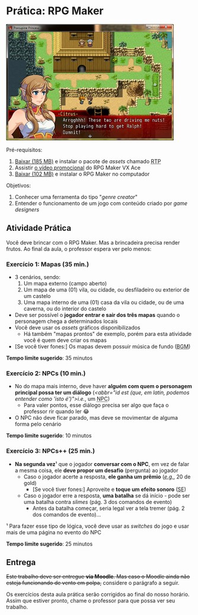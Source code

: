 # Prática: RPG Maker

![](images/rpgmaker-vx-ace.jpg)

Pré-requisitos:
  1. [Baixar (185 MB)][dl-rtp] e instalar o pacote de _assets_ chamado <abbr title="Run Time Package">RTP</abbr>
  1. Assistir [o vídeo promocional][promo] do RPG Maker VX Ace
  1. [Baixar (102 MB)][dl] e instalar o RPG Maker no computador

Objetivos:
  1. Conhecer uma ferramenta do tipo "_genre creator_"
  1. Entender o funcionamento de um jogo com conteúdo criado por _game designers_


## Atividade Prática

Você deve brincar com o RPG Maker. Mas a brincadeira precisa render frutos. Ao final da aula, o professor espera ver pelo menos:

### Exercício 1: Mapas (35 min.)

- 3 cenários, sendo:
  1. Um mapa externo (campo aberto)
  1. Um mapa de uma (01) vila, ou cidade, ou desfiladeiro ou exterior de um castelo
  1. Uma mapa interno de uma (01) casa da vila ou cidade, ou de uma caverna, ou do interior do castelo
- Deve ser possível o **jogador entrar e sair dos três mapas** quando o personagem chega a determinados locais
- Você deve usar os _assets_ gráficos disponibilizados
  - Há também "mapas prontos" de exemplo, porém para esta   atividade você é quem deve criar os mapas
- [Se você tiver fones:] Os mapas devem possuir música de fundo (<abbr title="Background Music">BGM</abbr>)

**Tempo limite sugerido**: 35 minutos

### Exercício 2: NPCs (10 min.)

- No do mapa mais interno, deve haver **alguém com quem o personagem principal possa ter um diálogo** (_<abbr="id est (que, em latin, podemos entender como 'isto é')">i.e.</abbr>_, um <abbr title="Non-player Character">NPC</abbr>)
  - Para valer pontos, esse diálogo precisa ser algo que faça o professor rir quando ler :joy:
- O NPC não deve ficar parado, mas deve se movimentar de alguma forma pelo cenário

**Tempo limite sugerido**: 10 minutos

### Exercício 3: NPCs++ (25 min.)

- **Na segunda vez**¹ que o jogador **conversar com o NPC**, em vez de falar a mesma coisa, ele **deve propor um desafio** (pergunta) ao jogador
  - Caso o jogador acerte a resposta, **ele ganha um prêmio** (_<abbr title="exempli gratia (que, em latin, podemos entender como 'por exemplo')">e.g.</abbr>_, 20 de gold)
    - [Se você tiver fones:] Aproveite e **toque um efeito sonoro** (<abbr title="Sound Effect">SE</abbr>)
  - Caso o jogador erre a resposta, **uma batalha** se dá início - pode ser uma batalha contra _slimes_ (pág. 3 dos comandos de evento)
    - Antes da batalha começar, seria legal ver a tela tremer (pág. 2 dos comandos de evento)...

¹ Para fazer esse tipo de lógica, você deve usar as _switches_ do jogo e usar mais de uma página no evento do NPC

**Tempo limite sugerido**: 25 minutos

## Entrega

~~Este trabalho deve ser entregue **via Moodle**. Mas caso o Moodle ainda não esteja funcionando de vento em polpa,~~ considere o parágrafo a seguir.

Os exercícios desta aula prática serão corrigidos ao final do nosso horário. Assim que estiver pronto, chame o professor para que possa ver seu trabalho.


[promo]: https://youtu.be/pdKHAe6StuE
[dl]: http://www.rpgmakerweb.com/download/free-programs/rpg-maker-vx-ace-lite  
[dl-rtp]: http://www.rpgmakerweb.com/download/additional/run-time-packages
